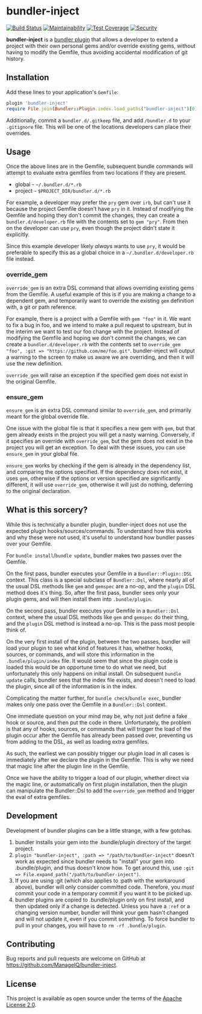 # bundler-inject

[![Build Status](https://travis-ci.org/ManageIQ/bundler-inject.svg?branch=master)](https://travis-ci.org/ManageIQ/bundler-inject)
[![Maintainability](https://api.codeclimate.com/v1/badges/e4650d6dd7cbcd981057/maintainability)](https://codeclimate.com/github/ManageIQ/bundler-inject/maintainability)
[![Test Coverage](https://api.codeclimate.com/v1/badges/e4650d6dd7cbcd981057/test_coverage)](https://codeclimate.com/github/ManageIQ/bundler-inject/test_coverage)
[![Security](https://hakiri.io/github/ManageIQ/bundler-inject/master.svg)](https://hakiri.io/github/ManageIQ/bundler-inject/master)

**bundler-inject** is a [bundler plugin](https://bundler.io/guides/bundler_plugins.html)
that allows a developer to extend a project with their own personal gems and/or
override existing gems, without having to modify the Gemfile, thus avoiding
accidental modification of git history.

## Installation

Add these lines to your application's `Gemfile`:

```ruby
plugin 'bundler-inject'
require File.join(Bundler::Plugin.index.load_paths("bundler-inject")[0], "bundler-inject") rescue nil
```

Additionally, commit a `bundler.d/.gitkeep` file, and add `/bundler.d` to your
`.gitignore` file. This will be one of the locations developers can place their
overrides.

## Usage

Once the above lines are in the Gemfile, subsequent bundle commands will attempt
to evaluate extra gemfiles from two locations if they are present.

- global - `~/.bundler.d/*.rb`
- project - `$PROJECT_DIR/bundler.d/*.rb`

For example, a developer may prefer the `pry` gem over `irb`, but can't use it
because the project Gemfile doesn't have `pry` in it. Instead of modifying the
Gemfile and hoping they don't commit the changes, they can create a
`bundler.d/developer.rb` file with the contents set to `gem "pry"`. From then on
the developer can use `pry`, even though the project didn't state it explicitly.

Since this example developer likely *always* wants to use `pry`, it would be
preferable to specify this as a global choice in a `~/.bundler.d/developer.rb`
file instead.

### override_gem

`override_gem` is an extra DSL command that allows overriding existing gems from
the Gemfile. A useful example of this is if you are making a change to a
dependent gem, and temporarily want to override the existing `gem` definition
with, a git or path reference.

For example, there is a project with a Gemfile with `gem "foo"` in it. We want
to fix a bug in foo, and we intend to make a pull request to upstream, but in
the interim we want to test our foo change with the project. Instead of
modifying the Gemfile and hoping we don't commit the changes, we can create a
`bundler.d/developer.rb` with the contents set to
`override_gem "foo", :git => "https://github.com/me/foo.git"`. bundler-inject
will output a warning to the screen to make us aware we are overriding, and
then it will use the new definition.

`override_gem` will raise an exception if the specified gem does not exist in
the original Gemfile.

### ensure_gem

`ensure_gem` is an extra DSL command similar to `override_gem`, and primarily
meant for the global override file.

One issue with the global file is that it specifies a new gem with `gem`, but
that gem already exists in the project you will get a nasty warning. Conversely,
if it specifies an override with `override_gem`, but the gem does not exist in
the project you will get an exception. To deal with these issues, you can use
`ensure_gem` in your global file.

`ensure_gem` works by checking if the gem is already in the dependency list, and
comparing the options specified. If the dependency does not exist, it uses `gem`,
otherwise if the options or version specified are significantly different, it
will use `override_gem`, otherwise it will just do nothing, deferring to the
original declaration.

## What is this sorcery?

While this is technically a bundler plugin, bundler-inject does not use the
expected plugin hooks/sources/commands. To understand how this works and why
these were not used, it's useful to understand how bundler passes over your
Gemfile.

For `bundle install`/`bundle update`, bundler makes two passes over the Gemfile.

On the first pass, bundler executes your Gemfile in a `Bundler::Plugin::DSL`
context. This class is a special subclass of `Bundler::Dsl`, where nearly all of
the usual DSL methods like `gem` and `gemspec` are a no-op, and the `plugin` DSL
method does it's thing. So, after the first pass, bundler sees only your plugin
gems, and will then install them into `.bundle/plugin`.

On the second pass, bundler executes your Gemfile in a `Bundler::Dsl` context,
where the usual DSL methods like `gem` and `gemspec` do their thing, and the
`plugin` DSL method is instead a no-op. This is the pass most people think of.

On the very first install of the plugin, between the two passes, bundler will
load your plugin to see what kind of features it has, whether hooks, sources, or
commands, and will store this information in the `.bundle/plugin/index` file.
It would seem that since the plugin code is loaded this would be an opportune
time to do what we need, but unfortunately this only happens on initial install.
On subsequent `bundle update` calls, bundler sees that the index file exists,
and doesn't need to load the plugin, since all of the information is in the
index.

Complicating the matter further, for `bundle check`/`bundle exec`, bundler makes
only one pass over the Gemfile in a `Bundler::Dsl` context.

One immediate question on your mind may be, why not just define a fake hook or
source, and then put the code in there. Unfortunately, the problem is that any
of hooks, sources, or commands that will trigger the load of the plugin occur
after the Gemfile has already been passed over, preventing us from adding to the
DSL, as well as loading extra gemfiles.

As such, the earliest we can possibly trigger our plugin load in all cases is
immediately after we declare the plugin in the Gemfile. This is why we need that
magic line after the plugin line in the Gemfile.

Once we have the ability to trigger a load of our plugin, whether direct via the
magic line, or automatically on first plugin installation, then the plugin can
manipulate the Bundler::Dsl to add the `override_gem` method and trigger the
eval of extra gemfiles.

## Development

Development of bundler plugins can be a little strange, with a few gotchas.

1. bundler installs your gem into the .bundle/plugin directory of the target
   project.
2. `plugin "bundler-inject", :path => "/path/to/bundler-inject"` doesn't work
   as expected since bundler needs to "install" your gem into .bundle/plugin,
   and thus doesn't know how. To get around this, use
   `:git => File.expand_path("/path/to/bundler-inject")`.
3. If you are using :git (which also applies to :path with the workaround
   above), bundler will only consider committed code. Therefore, you *must*
   commit your code in a temporary commit if you want it to be picked up.
4. bundler plugins are copied to .bundle/plugin only on first install, and then
   updated only if a change is detected. Unless you have a `:ref` or a changing
   version number, bundler will think your gem hasn't changed and will not
   update it, even if you commit something. To force bundler to pull in your
   changes, you will have to `rm -rf .bundle/plugin`.

## Contributing

Bug reports and pull requests are welcome on GitHub at https://github.com/ManageIQ/bundler-inject.

## License

This project is available as open source under the terms of the [Apache License 2.0](http://www.apache.org/licenses/LICENSE-2.0).
